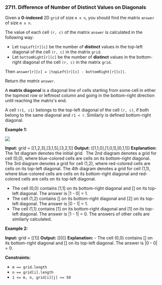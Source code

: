 ### 2711\. Difference of Number of Distinct Values on Diagonals

Given a **0-indexed** 2D `grid` of size `m x n`, you should find the matrix `answer` of size `m x n`.

The value of each cell `(r, c)` of the matrix `answer` is calculated in the following way:

*   Let `topLeft[r][c]` be the number of **distinct** values in the top-left diagonal of the cell `(r, c)` in the matrix `grid`.
*   Let `bottomRight[r][c]` be the number of **distinct** values in the bottom-right diagonal of the cell `(r, c)` in the matrix `grid`.

Then `answer[r][c] = |topLeft[r][c] - bottomRight[r][c]|`.

Return _the matrix_ `answer`.

A **matrix diagonal** is a diagonal line of cells starting from some cell in either the topmost row or leftmost column and going in the bottom-right direction until reaching the matrix's end.

A cell `(r1, c1)` belongs to the top-left diagonal of the cell `(r, c)`, if both belong to the same diagonal and `r1 < r`. Similarly is defined bottom-right diagonal.

**Example 1:**

![](https://assets.leetcode.com/uploads/2023/04/19/ex2.png)

**Input:** grid = \[\[1,2,3\],\[3,1,5\],\[3,2,1\]\]
**Output:** \[\[1,1,0\],\[1,0,1\],\[0,1,1\]\]
**Explanation:** The 1st diagram denotes the initial grid. 
The 2nd diagram denotes a grid for cell (0,0), where blue-colored cells are cells on its bottom-right diagonal.
The 3rd diagram denotes a grid for cell (1,2), where red-colored cells are cells on its top-left diagonal.
The 4th diagram denotes a grid for cell (1,1), where blue-colored cells are cells on its bottom-right diagonal and red-colored cells are cells on its top-left diagonal.
- The cell (0,0) contains \[1,1\] on its bottom-right diagonal and \[\] on its top-left diagonal. The answer is |1 - 0| = 1.
- The cell (1,2) contains \[\] on its bottom-right diagonal and \[2\] on its top-left diagonal. The answer is |0 - 1| = 1.
- The cell (1,1) contains \[1\] on its bottom-right diagonal and \[1\] on its top-left diagonal. The answer is |1 - 1| = 0.
The answers of other cells are similarly calculated.

**Example 2:**

**Input:** grid = \[\[1\]\]
**Output:** \[\[0\]\]
**Explanation:** - The cell (0,0) contains \[\] on its bottom-right diagonal and \[\] on its top-left diagonal. The answer is |0 - 0| = 0.

**Constraints:**

*   `m == grid.length`
*   `n == grid[i].length`
*   `1 <= m, n, grid[i][j] <= 50`
